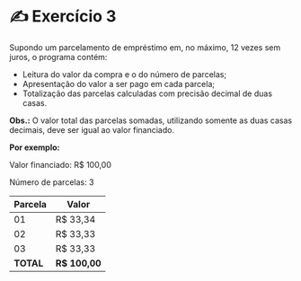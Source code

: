 # ✍️ Exercício 3
Supondo um parcelamento de empréstimo em, no máximo, 12 vezes sem juros, o programa contém:
- Leitura do valor da compra e o do número de parcelas;
- Apresentação do valor a ser pago em cada parcela;
- Totalização das parcelas calculadas com precisão decimal de duas casas.

**Obs.:** O valor total das parcelas somadas, utilizando somente as duas casas decimais, deve ser igual ao valor financiado.

**Por exemplo:**

Valor financiado: R$ 100,00

Número de parcelas: 3

| Parcela | Valor |
| --- | --- |
| 01 | R$ 33,34 |
| 02 | R$ 33,33 |
| 03 | R$ 33,33 |
| **TOTAL** | **R$ 100,00** |

